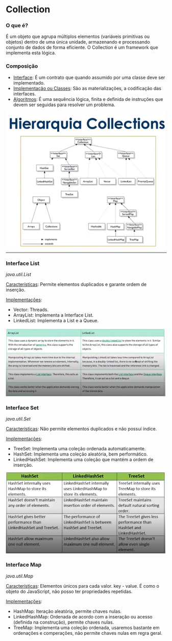# Collection

### O que é?

É um objeto que agrupa múltiplos elementos (variáveis primitivas ou objetos) dentro de uma única unidade, armazenando e processando conjunto de dados de forma eficiente. O Collection é um framework que implementa esta lógica.

### Composição

- <u>Interface</u>: É um contrato que quando assumido por uma classe deve ser implementado.
- <u>Implementação ou Classes</u>: São as materializações, a codificação das interfaces.
- <u>Algoritmos</u>: É uma sequência lógica, finita e definida de instruções que devem ser seguidas para resolver um problema.

<img src="hierarquia.png" alt="hierarquia" width="500"/>

---

### Interface List

*java.util.List*

<u>Características</u>: Permite elementos duplicados e garante ordem de inserção.

<u>Implementações</u>:
- Vector: Threads.
- ArrayList: Implementa a Interface List.
- LinkedList: Implementa a List e a Queue.

<img src="ArrayAndLinkedLists.png" alt="array-linked-list" width="500"/>

### Interface Set

*java.util.Set*

<u>Características</u>: Não permite elementos duplicados e não possuí índice.

<u>Implementações</u>:
- TreeSet: Implementa uma coleção ordenada automaticamente.
- HashSet: Implementa uma coleção aleatória, bem performático.
- LinkedHashSet: Implementa uma coleção que mantém a ordem de inserção.

<img src="Set.png" alt="set" width="500"/>

### Interface Map

*java.util.Map*

<u>Características</u>: Elementos únicos para cada valor. key - value. É como o objeto do JavaScript, não posso ter propriedades repetidas.

<u>Implementações</u>:
- HashMap: Iteração aleatória, permite chaves nulas.
- LinkedHashMap: Ordenada de acordo com a inseração ou acesso (definida na construção), permite chaves nulas. 
- TreeMap: Implementa uma coleção ordenada, usaremos bastante em ordenações e comperações, não permite chaves nulas em regra geral.